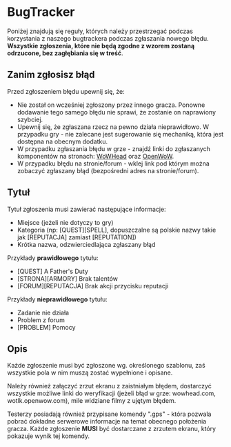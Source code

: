 BugTracker
=
Poniżej znajdują się reguły, których należy przestrzegać podczas korzystania z naszego bugtrackera podczas zgłaszania nowego błędu. **Wszystkie zgłoszenia, które nie będą zgodne z wzorem zostaną odrzucone, bez zagłębiania się w treść**.


Zanim zgłosisz błąd
-
Przed zgłoszeniem błędu upewnij się, że:

 - Nie został on wcześniej zgłoszony przez innego gracza. Ponowne dodawanie tego samego błędu nie sprawi, że zostanie on naprawiony szybciej.
 - Upewnij się, że zgłaszana rzecz na pewno działa nieprawidłowo. W przypadku gry - nie zalecane jest sugerowanie się mechaniką, która jest dostępna na obecnym dodatku.
 - W przypadku zgłaszania błędu w grze - znajdź linki do zgłaszanych komponentów na stronach: [WoWHead](http://www.wowhead.com/) oraz [OpenWoW](http://wotlk.openwow.com/).
 - W przypadku błędu na stronie/forum - wklej link pod którym można zobaczyć zgłaszany błąd (bezpośredni adres na stronie/forum).

Tytuł
-
Tytuł zgłoszenia musi zawierać następujące informacje:

 - Miejsce (jeżeli nie dotyczy to gry)
 - Kategoria (np: [QUEST][SPELL], dopuszczalne są polskie nazwy takie jak [REPUTACJA] zamiast [REPUTATION])
 - Krótka nazwa, odzwierciedlająca zgłaszany błąd

Przykłady **prawidłowego** tytułu:

 - [QUEST] A Father's Duty 
 - [STRONA][ARMORY] Brak talentów
 - [FORUM][REPUTACJA] Brak akcji przycisku reputacji

Przykłady **nieprawidłowego** tytułu:

 - Zadanie nie działa
 - Problem z forum
 - [PROBLEM] Pomocy

Opis
-

Każde zgłoszenie musi być zgłoszone wg. określonego szablonu, zaś wszystkie pola w nim muszą zostać wypełnione i opisane.

Należy również załączyć zrzut ekranu z zaistniałym błędem, dostarczyć wszystkie możliwe linki do weryfikacji (jeżeli błąd w grze: wowhead.com, wotlk.openwow.com), mile widziane filmy z ujętym błędem.

Testerzy posiadają również przypisane komendy ".gps" - która pozwala pobrać dokładne serwerowe informacje na temat obecnego położenia gracza. Każde zgłoszenie **MUSI** być dostarczane z zrzutem ekranu, który pokazuje wynik tej komendy.
